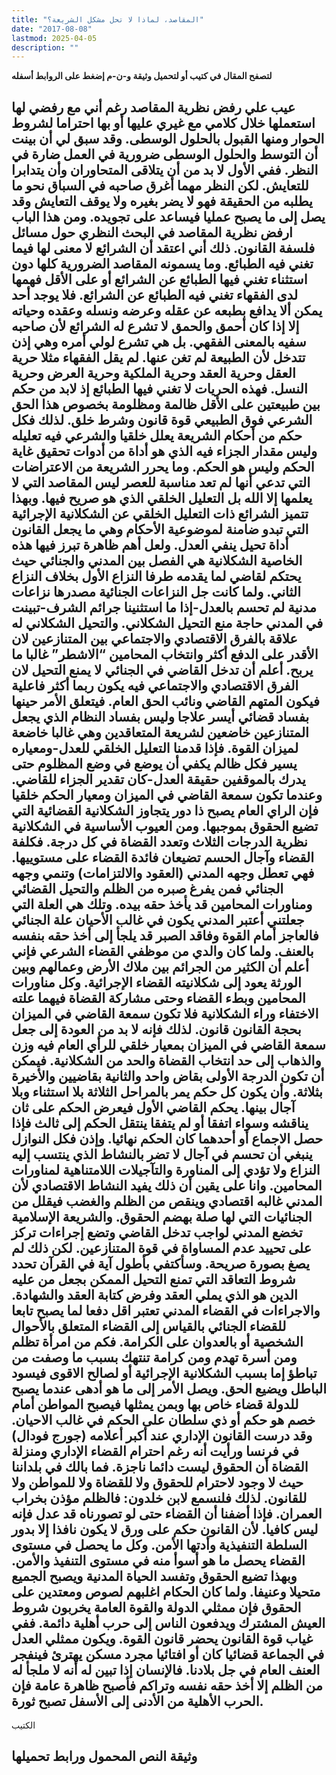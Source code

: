 ```yaml
---
title: "المقاصد، لماذا لا تحل مشكل الشريعة؟"
date: "2017-08-08"
lastmod: 2025-04-05
description: ""
---
```

**لتصفح المقال في كتيب أو لتحميل وثيقة و-ن-م إضغط على الروابط أسفله**

## **عيب علي رفض نظرية المقاصد رغم أني مع رفضي لها استعملها خلال كلامي مع غيري عليها أو بها احتراما لشروط الحوار ومنها القبول بالحلول الوسطى. وقد سبق لي أن بينت أن التوسط والحلول الوسطى ضرورية في العمل ضارة في النظر. ففي الأول لا بد من أن يتلاقى المتحاوران وأن يتدابرا للتعايش. لكن النظر مهما أغرق صاحبه في السباق نحو ما يطلبه من الحقيقة فهو لا يضر بغيره ولا يوقف التعايش وقد يصل إلى ما يصبح عمليا فيساعد على تجويده. ومن هذا الباب ارفض نظرية المقاصد في البحث النظري حول مسائل فلسفة القانون. ذلك أني اعتقد أن الشرائع لا معنى لها فيما تغني فيه الطبائع. وما يسمونه المقاصد الضرورية كلها دون استثناء تغني فيها الطبائع عن الشرائع أو على الأقل فهمها لدى الفقهاء تغني فيه الطبائع عن الشرائع. فلا يوجد أحد يمكن ألا يدافع بطبعه عن عقله وعرضه ونسله وعقده وحياته إلا إذا كان أحمق والحمق لا تشرع له الشرائع لأن صاحبه سفيه بالمعنى الفقهي. بل هي تشرع لولي أمره وهي إذن تتدخل لأن الطبيعة لم تغن عنها. لم يقل الفقهاء مثلا حرية العقل وحرية العقد وحرية الملكية وحرية العرض وحرية النسل. فهذه الحريات لا تغني فيها الطبائع إذ لابد من حكم بين طبيعتين على الأقل ظالمة ومظلومة بخصوص هذا الحق الشرعي فوق الطبيعي قوة قانون وشرط خلق. لذلك فكل حكم من أحكام الشريعة يعلل خلقيا والشرعي فيه تعليله وليس مقدار الجزاء فيه الذي هو أداة من أدوات تحقيق غاية الحكم وليس هو الحكم. وما يحرر الشريعة من الاعتراضات التي تدعي أنها لم تعد مناسبة للعصر ليس المقاصد التي لا يعلمها إلا الله بل التعليل الخلقي الذي هو صريح فيها. وبهذا تتميز الشرائع ذات التعليل الخلقي عن الشكلانية الإجرائية التي تبدو ضامنة لموضوعية الأحكام وهي ما يجعل القانون أداة تحيل ينفي العدل. ولعل أهم ظاهرة تبرز فيها هذه الخاصية الشكلانية هي الفصل بين المدني والجنائي حيث يحتكم لقاضي لما يقدمه طرفا النزاع الأول بخلاف النزاع الثاني. ولما كانت جل النزاعات الجنائية مصدرها نزاعات مدنية لم تحسم بالعدل-إذا ما استثنينا جرائم الشرف-تبينت في المدني حاجة منع التحيل الشكلاني. والتحيل الشكلاني له علاقة بالفرق الاقتصادي والاجتماعي بين المتنازعين لان الأقدر على الدفع أكثر وانتخاب المحامين “الاشطر” غالبا ما يربح. أعلم أن تدخل القاضي في الجنائي لا يمنع التحيل لان الفرق الاقتصادي والاجتماعي فيه يكون ربما أكثر فاعلية فيكون المتهم القاضي ونائب الحق العام. فيتعلق الأمر حينها بفساد قضائي أيسر علاجا وليس بفساد النظام الذي يجعل المتنازعين خاضعين لشريعة المتعاقدين وهي غالبا خاضعة لميزان القوة. فإذا قدمنا التعليل الخلقي للعدل-ومعياره يسير فكل ظالم يكفي أن يوضع في وضع المظلوم حتى يدرك بالموقفين حقيقة العدل-كان تقدير الجزاء للقاضي. وعندما تكون سمعة القاضي في الميزان ومعيار الحكم خلقيا فإن الراي العام يصبح ذا دور يتجاوز الشكلانية القضائية التي تضيع الحقوق بموجبها. ومن العيوب الأساسية في الشكلانية نظرية الدرجات الثلاث وتعدد القضاة في كل درجة. فكلفة القضاء وآجال الحسم تضيعان فائدة القضاء على مستوييها. فهي تعطل وجهه المدني (العقود والالتزامات) وتنمي وجهه الجنائي فمن يفرغ صبره من الظلم والتحيل القضائي ومناورات المحامين قد يأخذ حقه بيده. وتلك هي العلة التي جعلتني أعتبر المدني يكون في غالب الأحيان علة الجنائي فالعاجز أمام القوة وفاقد الصبر قد يلجأ إلى أخذ حقه بنفسه بالعنف. ولما كان والدي من موظفي القضاء الشرعي فإني أعلم أن الكثير من الجرائم بين ملاك الأرض وعمالهم وبين الورثة يعود إلى شكلانيته القضاء الإجرائية. وكل مناورات المحامين وبطء القضاء وحتى مشاركة القضاة فيهما علته الاختفاء وراء الشكلانية فلا تكون سمعة القاضي في الميزان بحجة القانون قانون. لذلك فإنه لا بد من العودة إلى جعل سمعة القاضي في الميزان بمعيار خلقي للرأي العام فيه وزن والذهاب إلى حد انتخاب القضاة والحد من الشكلانية. فيمكن أن تكون الدرجة الأولى بقاض واحد والثانية بقاضيين والأخيرة بثلاثة. وأن يكون كل حكم يمر بالمراحل الثلاثة بلا استثناء وبلا آجال بينها. يحكم القاضي الأول فيعرض الحكم على ثان يناقشه وسواء اتفقا أو لم يتفقا ينتقل الحكم إلى ثالث فإذا حصل الاجماع أو أحدهما كان الحكم نهائيا. وإذن فكل النوازل ينبغي أن تحسم في آجال لا تضر بالنشاط الذي ينتسب إليه النزاع ولا تؤدي إلى المناورة والتآجيلات اللامتناهية لمناورات المحامين. وانا على يقين أن ذلك يفيد النشاط الاقتصادي لأن المدني غالبه اقتصادي وينقص من الظلم والغضب فيقلل من الجنائيات التي لها صلة بهضم الحقوق. والشريعة الإسلامية تخضع المدني لواجب تدخل القاضي وتضع إجراءات تركز على تحييد عدم المساواة في قوة المتنازعين. لكن ذلك لم يصغ بصورة صريحة. وسأكتفي بأطول آية في القرآن تحدد شروط التعاقد التي تمنع التحيل الممكن بجعل من عليه الدين هو الذي يملي العقد وفرض كتابة العقد والشهادة. والاجراءات في القضاء المدني تعتبر اقل دفعا لما يصبح تابعا للقضاء الجنائي بالقياس إلى القضاء المتعلق بالأحوال الشخصية أو بالعدوان على الكرامة. فكم من امرأة تظلم ومن أسرة تهدم ومن كرامة تنتهك بسبب ما وصفت من تباطؤ إما بسبب الشكلانية الإجرائية أو لصالح الاقوى فيسود الباطل ويضيع الحق. ويصل الأمر إلى ما هو أدهى عندما يصبح للدولة قضاء خاص بها وبمن يمثلها فيصبح المواطن أمام خصم هو حكم أو ذي سلطان على الحكم في غالب الاحيان. وقد درست القانون الإداري عند أكبر أعلامه (جورج فودال) في فرنسا ورأيت أنه رغم احترام القضاء الإداري ومنزلة القضاة أن الحقوق ليست دائما ناجزة. فما بالك في بلداننا حيث لا وجود لاحترام للحقوق ولا للقضاة ولا للمواطن ولا للقانون. لذلك فلنسمع لابن خلدون: فالظلم مؤذن بخراب العمران. فإذا أضفنا أن القضاء حتى لو تصورناه قد عدل فإنه ليس كافيا. لأن القانون حكم على ورق لا يكون نافذا إلا بدور السلطة التنفيذية وأدتها الأمن. وكل ما يحصل في مستوى القضاء يحصل ما هو أسوأ منه في مستوى التنفيذ والأمن. وبهذا تضيع الحقوق وتفسد الحياة المدنية ويصبح الجميع متحيلا وعنيفا. ولما كان الحكام اغلبهم لصوص ومعتدين على الحقوق فإن ممثلي الدولة والقوة العامة يخربون شروط العيش المشترك ويدفعون الناس إلى حرب أهلية دائمة. ففي غياب قوة القانون يحضر قانون القوة. ويكون ممثلي العدل في الجماعة قضائيا كان أو افتائيا مجرد مسكن يهترئ فينفجر العنف العام في جل بلادنا. فالإنسان إذا تبين له أنه لا ملجأ له من الظلم إلا أخذ حقه نفسه وتراكم فأصبح ظاهرة عامة فإن الحرب الأهلية من الأدنى إلى الأسفل تصبح ثورة.**

الكتيب

## وثيقة النص المحمول ورابط تحميلها

###
